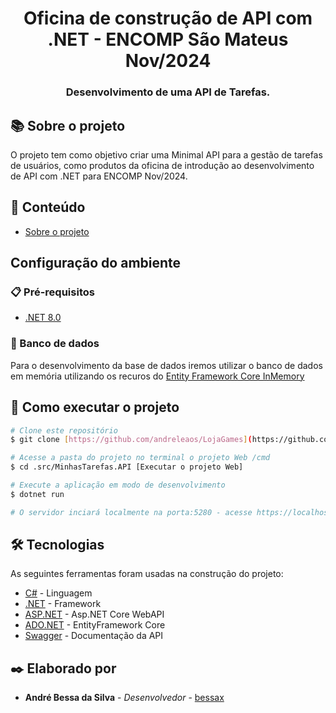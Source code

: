 <h1 align="center"> Oficina de construção de API com .NET - ENCOMP São Mateus Nov/2024</h1>
<h3 align="center">Desenvolvimento de uma API de Tarefas.</h3>

## 📚 Sobre o projeto

O projeto tem como objetivo criar uma Minimal API para a gestão de tarefas de usuários, como produtos da oficina de introdução ao desenvolvimento de API com .NET para ENCOMP Nov/2024.

## 📝 Conteúdo

- [Sobre o projeto](#-sobre-o-projeto)

## Configuração do ambiente

### 📋 Pré-requisitos

- [.NET 8.0](https://dotnet.microsoft.com/download/dotnet/8.0)


### 🎲 Banco de dados
Para o desenvolvimento da base de dados iremos utilizar o banco de dados em memória utilizando os recuros do [Entity Framework Core InMemory](https://learn.microsoft.com/pt-br/ef/core/providers/in-memory/?tabs=dotnet-core-cli)

## 🚀 Como executar o projeto

```bash
# Clone este repositório
$ git clone [https://github.com/andreleaos/LojaGames](https://github.com/bessax/MinhasTarefas_Oficina)](https://github.com/bessax/MinhasTarefas_Oficina.git)

# Acesse a pasta do projeto no terminal o projeto Web /cmd
$ cd .src/MinhasTarefas.API [Executar o projeto Web]

# Execute a aplicação em modo de desenvolvimento
$ dotnet run

# O servidor inciará localmente na porta:5280 - acesse https://localhost:5280
```

## 🛠 Tecnologias

As seguintes ferramentas foram usadas na construção do projeto:

- [C#](https://docs.microsoft.com/pt-br/dotnet/csharp/) - Linguagem
- [.NET](https://docs.microsoft.com/pt-br/dotnet/) - Framework
- [ASP.NET](https://dotnet.microsoft.com/en-us/apps/aspnet/apis) - Asp.NET Core WebAPI
- [ADO.NET](https://learn.microsoft.com/en-us/ef/core/) - EntityFramework Core
- [Swagger](https://swagger.io/) - Documentação da API

## ✒️ Elaborado por 
- **André Bessa da Silva** - _Desenvolvedor_  - [bessax](https://github.com/bessax)


